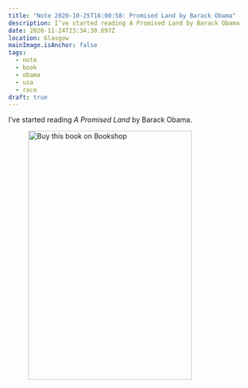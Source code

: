 ```yaml
---
title: "Note 2020-10-25T16:00:58: Promised Land by Barack Obama"
description: I’ve started reading A Promised Land by Barack Obama
date: 2020-11-24T23:34:30.697Z
location: Glasgow
mainImage.isAnchor: false
tags:
  - note
  - book
  - obama
  - usa
  - race
draft: true
---
```

I’ve started reading *A Promised Land* by Barack Obama.

<figure class="centre">
<a href="https://uk.bookshop.org/a/4340/9780241491515">
<img src="https://images-eu.bookshop.org/product-images/images/9780241491515.jpg" alt="Buy this book on Bookshop" width="329" height="500" />
</a>
</figure>
